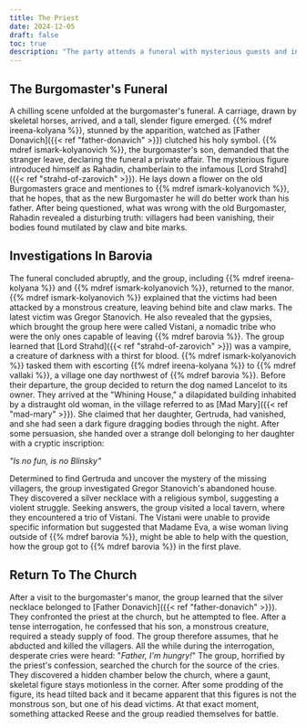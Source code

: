 ```yaml
---
title: The Priest
date: 2024-12-05
draft: false
toc: true
description: "The party attends a funeral with mysterious guests and investigates villagers' disappearances"
---
```



## The Burgomaster's Funeral

A chilling scene unfolded at the burgomaster's funeral. A carriage, drawn by skeletal horses, arrived, and a tall, slender figure emerged. {{% mdref ireena-kolyana %}}, stunned by the apparition, watched as  [Father Donavich]({{< ref "father-donavich" >}}) clutched his holy symbol. {{% mdref ismark-kolyanovich %}}, the burgomaster's son, demanded that the stranger leave, declaring the funeral a private affair.
The mysterious figure introduced himself as Rahadin, chamberlain to the infamous [Lord Strahd]({{< ref "strahd-of-zarovich" >}}). He lays down a flower on the old Burgomasters grace and mentiones to {{% mdref ismark-kolyanovich %}}, that he hopes, that as the new Burgomaster he will do better work than his father. 
After being questioned, what was wrong with the old Burgomaster, Rahadin revealed a disturbing truth: villagers had been vanishing, their bodies found mutilated by claw and bite marks.

## Investigations In Barovia

The funeral concluded abruptly, and the group, including {{% mdref ireena-kolyana %}} and {{% mdref ismark-kolyanovich %}}, returned to the manor. {{% mdref ismark-kolyanovich %}} explained that the victims had been attacked by a monstrous creature, leaving behind bite and claw marks. The latest victim was Gregor Stanovich. He also revealed that the gypsies, which brought the group here were called Vistani, a nomadic tribe who were the only ones capable of leaving {{% mdref barovia %}}.
The group learned that [Lord Strahd]({{< ref "strahd-of-zarovich" >}}) was a vampire, a creature of darkness with a thirst for blood. {{% mdref ismark-kolyanovich %}} tasked them with escorting {{% mdref ireena-kolyana %}} to {{% mdref vallaki %}}, a village one day northwest of {{% mdref barovia %}}.
Before their departure, the group decided to return the dog named Lancelot to its owner. They arrived at the "Whining House," a dilapidated building inhabited by a distraught old woman, in the village referred to as [Mad Mary]({{< ref "mad-mary" >}}). She claimed that her daughter, Gertruda, had vanished, and she had seen a dark figure dragging bodies through the night. After some persuasion, she handed over a strange doll belonging to her daughter with a cryptic inscription:

*"Is no fun, is no Blinsky"*

Determined to find Gertruda and uncover the mystery of the missing villagers, the group investigated Gregor Stanovich's abandoned house. They discovered a silver necklace with a religious symbol, suggesting a violent struggle.
Seeking answers, the group visited a local tavern, where they encountered a trio of Vistani. The Vistani were unable to provide specific information but suggested that Madame Eva, a wise woman living outside of {{% mdref barovia %}}, might be able to help with the question, how the group got to {{% mdref barovia %}} in the first plave.

## Return To The Church

After a visit to the burgomaster's manor, the group learned that the silver necklace belonged to [Father Donavich]({{< ref "father-donavich" >}}). They confronted the priest at the church, but he attempted to flee. After a tense interrogation, he confessed that his son, a monstrous creature, required a steady supply of food. 
The group therefore assumes, that he abducted and killed the villagers. All the while during the interrogation, desperate cries were heard: "*Father, I'm hungry!*"
The group, horrified by the priest's confession, searched the church for the source of the cries. They discovered a hidden chamber below the church, where a gaunt, skeletal figure stays motionless in the corner. After some prodding of the figure, its head tilted back and it became apparent that this figures is not the monstrous son, but one of his dead victims. At that exact moment, something attacked Reese and the group readied themselves for battle.